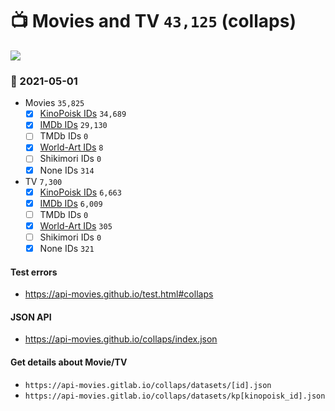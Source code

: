 # :tv: Movies and TV `43,125` (collaps)

<a href="https://API-Movies.github.io"><img src="https://API-Movies.github.io/banner.png?cache"></a>

### :date: 2021-05-01
- Movies `35,825`
  - [x] <a href="https://API-Movies.github.io/collaps/movie_kinopoisk_ids.json">KinoPoisk IDs</a> `34,689`
  - [x] <a href="https://API-Movies.github.io/collaps/movie_imdb_ids.json">IMDb IDs</a> `29,130`
  - [ ] TMDb IDs `0`
  - [x] <a href="https://API-Movies.github.io/collaps/movie_world_art_ids.json">World-Art IDs</a> `8`
  - [ ] Shikimori IDs `0`
  - [x] None IDs `314`
- TV `7,300`
  - [x] <a href="https://API-Movies.github.io/collaps/tv_kinopoisk_ids.json">KinoPoisk IDs</a> `6,663`
  - [x] <a href="https://API-Movies.github.io/collaps/tv_imdb_ids.json">IMDb IDs</a> `6,009`
  - [ ] TMDb IDs `0`
  - [x] <a href="https://API-Movies.github.io/collaps/tv_world_art_ids.json">World-Art IDs</a> `305`
  - [ ] Shikimori IDs `0`
  - [x] None IDs `321`
#### Test errors
- <a href='https://api-movies.github.io/test.html#collaps'>https://api-movies.github.io/test.html#collaps</a>
#### JSON API
- <a href='https://api-movies.github.io/collaps/index.json'>https://api-movies.github.io/collaps/index.json</a>
#### Get details about Movie/TV
- `https://api-movies.gitlab.io/collaps/datasets/[id].json`
- `https://api-movies.gitlab.io/collaps/datasets/kp[kinopoisk_id].json`
